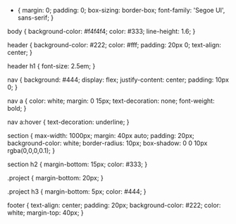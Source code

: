 * {
  margin: 0;
  padding: 0;
  box-sizing: border-box;
  font-family: 'Segoe UI', sans-serif;
}

body {
  background-color: #f4f4f4;
  color: #333;
  line-height: 1.6;
}

header {
  background-color: #222;
  color: #fff;
  padding: 20px 0;
  text-align: center;
}

header h1 {
  font-size: 2.5em;
}

nav {
  background: #444;
  display: flex;
  justify-content: center;
  padding: 10px 0;
}

nav a {
  color: white;
  margin: 0 15px;
  text-decoration: none;
  font-weight: bold;
}

nav a:hover {
  text-decoration: underline;
}

section {
  max-width: 1000px;
  margin: 40px auto;
  padding: 20px;
  background-color: white;
  border-radius: 10px;
  box-shadow: 0 0 10px rgba(0,0,0,0.1);
}

section h2 {
  margin-bottom: 15px;
  color: #333;
}

.project {
  margin-bottom: 20px;
}

.project h3 {
  margin-bottom: 5px;
  color: #444;
}

footer {
  text-align: center;
  padding: 20px;
  background-color: #222;
  color: white;
  margin-top: 40px;
}
